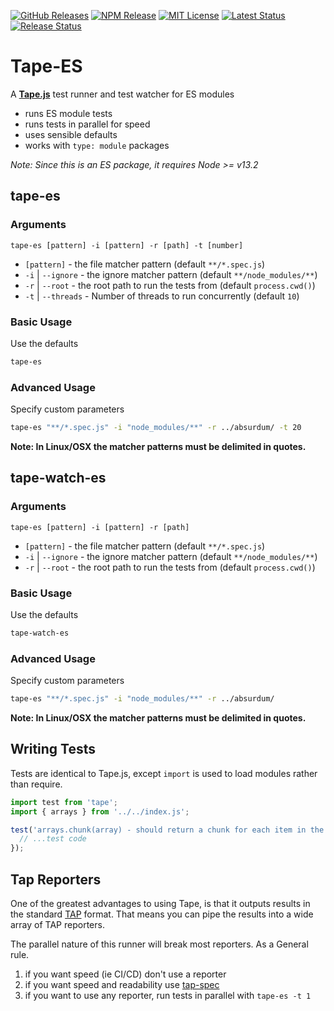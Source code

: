 [![GitHub Releases](https://img.shields.io/github/release/vanillaes/tape-es.svg)](https://github.com/vanillaes/tape-es/releases)
[![NPM Release](https://img.shields.io/npm/v/tape-es.svg)](https://www.npmjs.com/package/tape-es)
[![MIT License](https://img.shields.io/badge/license-MIT-blue.svg)](https://raw.githubusercontent.com/vanillaes/tape-es/master/LICENSE)
[![Latest Status](https://github.com/vanillaes/csv-es/workflows/Latest/badge.svg)](https://github.com/vanillaes/tape-es/actions)
[![Release Status](https://github.com/vanillaes/csv-es/workflows/Release/badge.svg)](https://github.com/vanillaes/tape-es/actions)

# Tape-ES

A **[Tape.js][]** test runner and test watcher for ES modules

- runs ES module tests
- runs tests in parallel for speed
- uses sensible defaults
- works with `type: module` packages

*Note: Since this is an ES package, it requires Node >= v13.2*

## tape-es

### Arguments

`tape-es [pattern] -i [pattern] -r [path] -t [number]`

- `[pattern]` - the file matcher pattern (default `**/*.spec.js`)
- `-i` | `--ignore` - the ignore matcher pattern (default `**/node_modules/**`)
- `-r` | `--root` - the root path to run the tests from (default `process.cwd()`)
- `-t` | `--threads` - Number of threads to run concurrently (default `10`)

### Basic Usage

Use the defaults

```sh
tape-es
```

### Advanced Usage

Specify custom parameters

```sh
tape-es "**/*.spec.js" -i "node_modules/**" -r ../absurdum/ -t 20
```

**Note: In Linux/OSX the matcher patterns must be delimited in quotes.**

## tape-watch-es

### Arguments

`tape-es [pattern] -i [pattern] -r [path]`

- `[pattern]` - the file matcher pattern (default `**/*.spec.js`)
- `-i` | `--ignore` - the ignore matcher pattern (default `**/node_modules/**`)
- `-r` | `--root` - the root path to run the tests from (default `process.cwd()`)

### Basic Usage

Use the defaults

```sh
tape-watch-es
```

### Advanced Usage

Specify custom parameters

```sh
tape-es "**/*.spec.js" -i "node_modules/**" -r ../absurdum/
```

**Note: In Linux/OSX the matcher patterns must be delimited in quotes.**

## Writing Tests

Tests are identical to Tape.js, except `import` is used to load modules rather than require.

```javascript
import test from 'tape';
import { arrays } from '../../index.js';

test('arrays.chunk(array) - should return a chunk for each item in the array', t => {
  // ...test code
});
```

## Tap Reporters

One of the greatest advantages to using Tape, is that it outputs results in the standard [TAP][] format. That means you can pipe the results into a wide array of TAP reporters.

The parallel nature of this runner will break most reporters. As a General rule.

1. if you want speed (ie CI/CD) don't use a reporter
2. if you want speed and readability use [tap-spec][]
3. if you want to use any reporter, run tests in parallel with `tape-es -t 1`

[Tape.js]: https://github.com/substack/tape
[TAP]: https://en.wikipedia.org/wiki/Test_Anything_Protocol
[tap-spec]: https://github.com/scottcorgan/tap-spec
